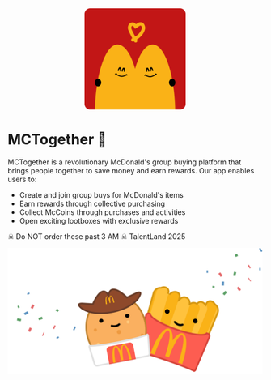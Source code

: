 <div align="center">
  <a href="#">
    <picture>
      <img src="assets/logomt.png" width="200" alt="McTogether logo">
    </picture>
  </a>
</div>

# MCTogether 🍔

MCTogether is a revolutionary McDonald's group buying platform that brings people together to save money and earn rewards. Our app enables users to:

- Create and join group buys for McDonald's items
- Earn rewards through collective purchasing
- Collect McCoins through purchases and activities
- Open exciting lootboxes with exclusive rewards

☠ Do NOT order these past 3 AM ☠
TalentLand 2025

<div align="center">
  <a href="#">
    <picture>
      <img src="assets/celebrate.png" width="512" alt="Yay">
    </picture>
  </a>
</div>
